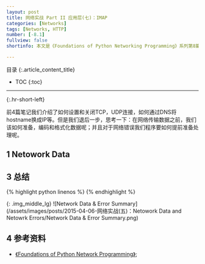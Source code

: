 ```yaml
---
layout: post
title: 网络实战 Part II 应用层(七)：IMAP
categories: [Networks]
tags: [Networks, HTTP]
number: [-8.1]
fullview: false
shortinfo: 本文是《Foundations of Python Networking Programming》系列第8篇笔记《缓存和消息队列》。

---
```

目录
{:.article_content_title}


* TOC
{:toc}

---
{:.hr-short-left}


前4篇笔记我们介绍了如何设置和关闭TCP，UDP连接，如何通过DNS将hostname换成IP等。但是我们退后一步，思考一下：在网络传输数据之前，我们该如何准备，编码和格式化数据呢；并且对于网络错误我们程序要如何提前准备处理呢。

## 1 Netowork Data ##

## 3 总结 ##

{% highlight python linenos %}
{% endhighlight %}

{: .img_middle_lg}
![Network Data & Error Summary](/assets/images/posts/2015-04-06-网络实战(五)：Netowork Data and Netowrk Errors/Network Data & Error Summary.png)


## 4 参考资料 ##

- [《Foundations of Python Network Programming》](https://www.amazon.com/Foundations-Python-Network-Programming-Brandon/dp/1430258543/ref=sr_1_1/159-7715257-2675343?s=books&ie=UTF8&qid=1474899055&sr=1-1&keywords=foundations+of+python+network+programming);





